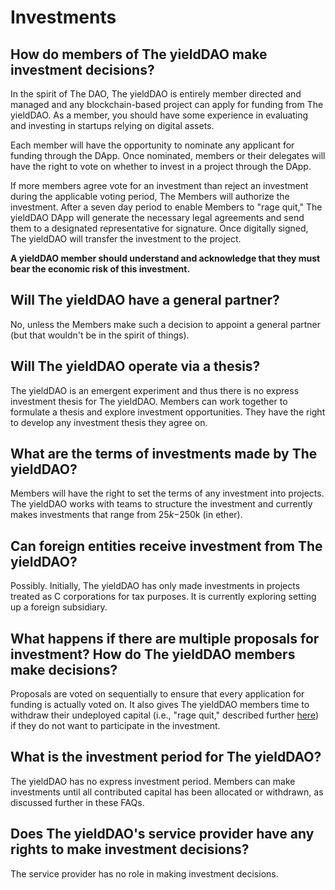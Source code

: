 # Investments

## How do members of The yieldDAO make investment decisions?

In the spirit of The DAO, The yieldDAO is entirely member directed and managed and any blockchain-based project can apply for funding from The yieldDAO. As a member, you should have some experience in evaluating and investing in startups relying on digital assets.

Each member will have the opportunity to nominate any applicant for funding through the DApp. Once nominated, members or their delegates will have the right to vote on whether to invest in a project through the DApp.

If more members agree vote for an investment than reject an investment during the applicable voting period, The Members will authorize the investment. After a seven day period to enable Members to "rage quit," The yieldDAO DApp will generate the necessary legal agreements and send them to a designated representative for signature. Once digitally signed, The yieldDAO will transfer the investment to the project.

**A yieldDAO member should understand and acknowledge that they must bear the economic risk of this investment.**

## Will The yieldDAO have a general partner?

No, unless the Members make such a decision to appoint a general partner (but that wouldn't be in the spirit of things).

## Will The yieldDAO operate via a thesis?

The yieldDAO is an emergent experiment and thus there is no express investment thesis for The yieldDAO. Members can work together to formulate a thesis and explore investment opportunities. They have the right to develop any investment thesis they agree on.

## What are the terms of investments made by The yieldDAO?

Members will have the right to set the terms of any investment into projects. The yieldDAO works with teams to structure the investment and currently makes investments that range from $25k-$250k (in ether).

## Can foreign entities receive investment from The yieldDAO?

Possibly. Initially, The yieldDAO has only made investments in projects treated as C corporations for tax purposes. It is currently exploring setting up a foreign subsidiary.

## What happens if there are multiple proposals for investment? How do The yieldDAO members make decisions?

Proposals are voted on sequentially to ensure that every application for funding is actually voted on. It also gives The yieldDAO members time to withdraw their undeployed capital (i.e., "rage quit," described further [here](/RageQuitting)) if they do not want to participate in the investment.

## What is the investment period for The yieldDAO?

The yieldDAO has no express investment period. Members can make investments until all contributed capital has been allocated or withdrawn, as discussed further in these FAQs.

## Does The yieldDAO's service provider have any rights to make investment decisions?

The service provider has no role in making investment decisions.
